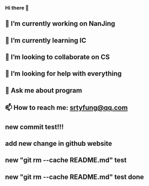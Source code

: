 ### Hi there 👋

## 🔭 I’m currently working on NanJing
## 🌱 I’m currently learning IC
## 👯 I’m looking to collaborate on CS
## 🤔 I’m looking for help with everything
## 💬 Ask me about program
## 📫 How to reach me: srtyfung@qq.com

## new commit test!!!

## add new change in github website


## new "git rm --cache README.md" test

## new "git rm --cache README.md" test done

